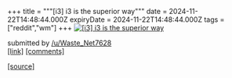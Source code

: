 +++
title = """[i3] i3 is the superior way"""
date = 2024-11-22T14:48:44.000Z
expiryDate = 2024-11-22T14:48:44.000Z
tags = ["reddit","wm"]
+++
[![[i3] i3 is the superior way](https://b.thumbs.redditmedia.com/wM0UkajVpf2lODD4flVwy8WHIjd_DpW2i93SHSCelvc.jpg "[i3] i3 is the superior way")](https://www.reddit.com/r/unixporn/comments/1gx9i28/i3_i3_is_the_superior_way/)

submitted by [/u/Waste\_Net7628](https://www.reddit.com/user/Waste_Net7628)  
[\[link\]](https://www.reddit.com/gallery/1gx9i28) [\[comments\]](https://www.reddit.com/r/unixporn/comments/1gx9i28/i3_i3_is_the_superior_way/)

[[source]](https://www.reddit.com/r/unixporn/comments/1gx9i28/i3_i3_is_the_superior_way/)
